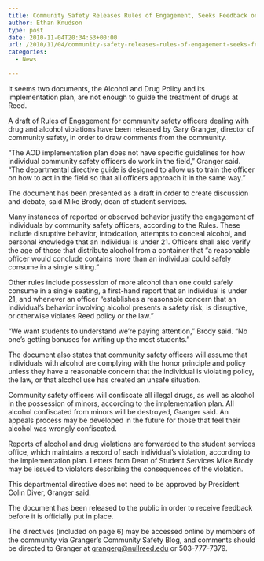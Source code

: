 ```yaml
---
title: Community Safety Releases Rules of Engagement, Seeks Feedback on First Draft
author: Ethan Knudson
type: post
date: 2010-11-04T20:34:53+00:00
url: /2010/11/04/community-safety-releases-rules-of-engagement-seeks-feedback-on-first-draft/
categories:
  - News

---
```

It seems two documents, the Alcohol and Drug Policy and its implementation plan, are not enough to guide the treatment of drugs at Reed.

A draft of Rules of Engagement for community safety officers dealing with drug and alcohol violations have been released by Gary Granger, director of community safety, in order to draw comments from the community.

“The AOD implementation plan does not have specific guidelines for how individual community safety officers do work in the field,” Granger said. “The departmental directive guide is designed to allow us to train the officer on how to act in the field so that all officers approach it in the same way.”

The document has been presented as a draft in order to create discussion and debate, said Mike Brody, dean of student services.

Many instances of reported or observed behavior justify the engagement of individuals by community safety officers, according to the Rules. These include disruptive behavior, intoxication, attempts to conceal alcohol, and personal knowledge that an individual is under 21. Officers shall also verify the age of those that distribute alcohol from a container that “a reasonable officer would conclude contains more than an individual could safely consume in a single sitting.”

Other rules include possession of more alcohol than one could safely consume in a single seating, a first-hand report that an individual is under 21, and whenever an officer “establishes a reasonable concern that an individual’s behavior involving alcohol presents a safety risk, is disruptive, or otherwise violates Reed policy or the law.”

“We want students to understand we’re paying attention,” Brody said. “No one’s getting bonuses for writing up the most students.”

The document also states that community safety officers will assume that individuals with alcohol are complying with the honor principle and policy unless they have a reasonable concern that the individual is violating policy, the law, or that alcohol use has created an unsafe situation.

Community safety officers will confiscate all illegal drugs, as well as alcohol in the possession of minors, according to the implementation plan. All alcohol confiscated from minors will be destroyed, Granger said. An appeals process may be developed in the future for those that feel their alcohol was wrongly confiscated.

Reports of alcohol and drug violations are forwarded to the student services office, which maintains a record of each individual’s violation, according to the implementation plan. Letters from Dean of Student Services Mike Brody may be issued to violators describing the consequences of the violation.

This departmental directive does not need to be approved by President Colin Diver, Granger said.

The document has been released to the public in order to receive feedback before it is officially put in place.

The directives (included on page 6) may be accessed online by members of the community via Granger’s Community Safety Blog, and comments should be directed to Granger at [&#x67;&#x72;&#x61;&#x6e;&#x67;&#x65;&#x72;&#x67;&#x40;<span class="oe_displaynone">null</span>&#x72;&#x65;&#x65;&#x64;&#x2e;&#x65;&#x64;&#x75;][1] or 503-777-7379.

 [1]: mailto:&#x67;&#x72;&#x61;&#x6e;&#x67;&#x65;&#x72;&#x67;&#x40;&#x72;&#x65;&#x65;&#x64;&#x2e;&#x65;&#x64;&#x75;
